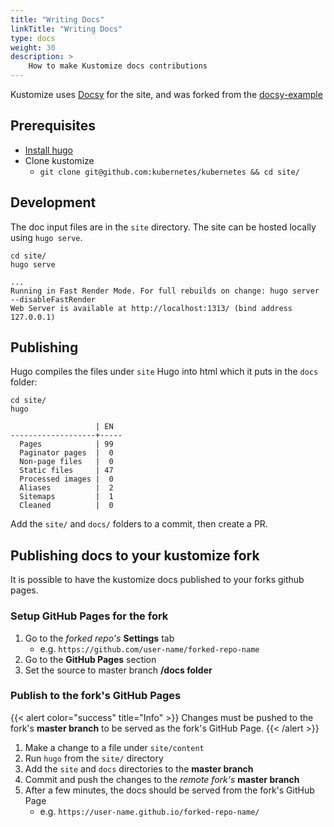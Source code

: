 ```yaml
---
title: "Writing Docs"
linkTitle: "Writing Docs"
type: docs
weight: 30
description: >
    How to make Kustomize docs contributions
---
```


Kustomize uses [Docsy](https://www.docsy.dev) for the site, and was
forked from the [docsy-example](https://github.com/google/docsy-example)

## Prerequisites

- [Install hugo](https://gohugo.io/getting-started/installing/#fetch-from-github)
- Clone kustomize
  - `git clone git@github.com:kubernetes/kubernetes && cd site/`

## Development

The doc input files are in the `site` directory.  The site can be hosted locally using
`hugo serve`.

```shell script
cd site/
hugo serve
```

```shell script
...
Running in Fast Render Mode. For full rebuilds on change: hugo server --disableFastRender
Web Server is available at http://localhost:1313/ (bind address 127.0.0.1)
```

## Publishing

Hugo compiles the files under `site` Hugo into html which it puts in the `docs` folder:

```shell script
cd site/
hugo
```

```shell script
                   | EN  
-------------------+-----
  Pages            | 99  
  Paginator pages  |  0  
  Non-page files   |  0  
  Static files     | 47  
  Processed images |  0  
  Aliases          |  2  
  Sitemaps         |  1  
  Cleaned          |  0  
```

Add the `site/` and `docs/` folders to a commit, then create a PR.

## Publishing docs to your kustomize fork

It is possible to have the kustomize docs published to your forks github pages.

### Setup GitHub Pages for the fork

1. Go to the *forked repo's* **Settings** tab
   - e.g. `https://github.com/user-name/forked-repo-name`
2. Go to the **GitHub Pages** section
3. Set the source to master branch **/docs folder**

### Publish to the fork's GitHub Pages

{{< alert color="success" title="Info" >}}
Changes must be pushed to the fork's **master branch** to be served as the fork's GitHub Page.
{{< /alert >}}

1. Make a change to a file under `site/content`
2. Run `hugo` from the `site/` directory
3. Add the `site` and `docs` directories to the **master branch**
4. Commit and push the changes to the *remote fork's* **master branch**
5. After a few minutes, the docs should be served from the fork's GitHub Page
   - e.g. `https://user-name.github.io/forked-repo-name/`
